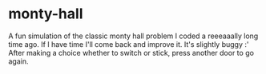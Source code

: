 # monty-hall
A fun simulation of the classic monty hall problem I coded a reeeaaally long time ago. If I have time I'll come back and improve it. It's slightly buggy :' After making a choice whether to switch or stick, press another door to go again.
